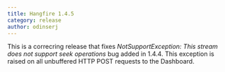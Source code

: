 ```yaml
---
title: Hangfire 1.4.5
category: release
author: odinserj
---
```


This is a correcring release that fixes *NotSupportException: This stream does not support seek operations* bug added in 1.4.4. This exception is raised on all unbuffered HTTP POST requests to the Dashboard.